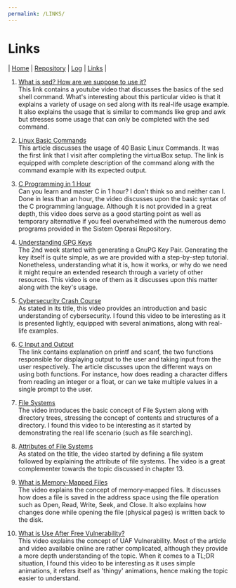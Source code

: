 ```yaml
---
permalink: /LINKS/
---
```

# Links
| [Home](https://johaneschristian.github.io/os212) 
| [Repository](https://github.com/johaneschristian/os212/) | [Log](https://johaneschristian.github.io/os212/TXT/mylog.txt) | [Links](https://johaneschristian.github.io/os212/LINKS/links.md) |

1. [What is sed? How are we suppose to use it?](https://www.youtube.com/watch?v=EACe7aiGczw)\
This link contains a youtube video that discusses the basics of the sed shell command. What's interesting about this particular video is that it explains a variety of usage on sed along with its real-life usage example. It also explains the usage that is similar to commands like grep and awk but stresses some usage that can only be completed with the sed command.

2. [Linux Basic Commands](https://linoxide.com/essential-linux-basic-commands/)\
This article discusses the usage of 40 Basic Linux Commands. It was the first link that I visit after completing the virtualBox setup. The link is equipped with complete description of the command along with the command example with its expected output.

3. [C Programming in 1 Hour](https://www.youtube.com/watch?v=N349SLNdTwg)\
Can you learn and master C in 1 hour? I don't think so and neither can I. Done in less than an hour, the video discusses upon the basic syntax of the C programming language. Although it is not provided in a great depth, this video does serve as a good starting point as well as temporary alternative if you feel overwhelmed with the numerous demo programs provided in the Sistem Operasi Repository.

4. [Understanding GPG Keys](https://www.youtube.com/watch?v=DMGIlj7u7Eo)\
The 2nd week started with generating a GnuPG Key Pair. Generating the key itself is quite simple, as we are provided with a step-by-step tutorial. Nonetheless, understanding what it is, how it works, or why do we need it might require an extended research through a variety of other resources. This video is one of them as it discusses upon this matter along with the key's usage.

5. [Cybersecurity Crash Course](https://www.youtube.com/watch?v=bPVaOlJ6ln0)\
As stated in its title, this video provides an introduction and basic understanding of cybersecurity. I found this video to be interesting as it is presented lightly, equipped with several animations, along with real-life examples.

6. [C Input and Output](https://www.programiz.com/c-programming/c-input-output)\
The link contains explanation on printf and scanf, the two functions responsible for displaying output to the user and taking input from the user respectively. The article discusses upon the different ways on using both functions. For instance, how does reading a character differs from reading an integer or a float, or can we take multiple values in a single prompt to the user.

7. [File Systems](https://www.youtube.com/watch?v=mzUyMy7Ihk0)\
The video introduces the basic concept of File System along with directory trees, stressing the concept of contents and structures of a directory. I found this video to be interesting as it started by demonstrating the real life scenario (such as file searching). 

8. [Attributes of File Systems](https://www.youtube.com/watch?v=gSks2GpUx3Q)\
As stated on the title, the video started by defining a file system followed by explaining the attribute of file systems. The video is a great complementer towards the topic discussed in chapter 13.

9. [What is Memory-Mapped Files](https://www.youtube.com/watch?v=nPIhoJ6lKeQ)\
The video explains the concept of memory-mapped files. It discusses how does a file is saved in the address space using the file operation such as Open, Read, Write, Seek, and Close. It also explains how changes done while opening the file (physical pages) is written back to the disk. 

10. [What is Use After Free Vulnerability?](https://www.youtube.com/watch?v=bSR-RDdAwYg)\
This video explains the concept of UAF Vulnerability. Most of the article and video available online are rather complicated, although they provide a more depth understanding of the topic. When it comes to a TL;DR situation, I found this video to be interesting as it uses simple animations, it refers itself as 'thingy' animations, hence making the topic easier to understand.
